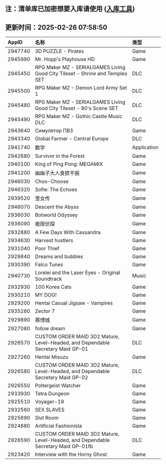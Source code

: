 ## 注：清单库已加密想要入库请使用 ([入库工具](https://github.com/BlankTMing/ManifestAutoUpdate/releases))

## 更新时间：2025-02-26 07:58:50
| AppID | 名称 | 类型  |
| :-------------------- | :----------------------------- | :----------- |
| 2947740 | 3D PUZZLE - Pirates| Game |
| 2945990 | Mr. Hopp's Playhouse HD| Game |
| 2945450 | RPG Maker MZ - SERIALGAMES Living Good City Tileset - Shrine and Temples SET| DLC |
| 2945500 | RPG Maker MZ - Demon Lord Army Set 1| DLC |
| 2945480 | RPG Maker MZ - SERIALGAMES Living Good City Tileset - 80's Scene SET| DLC |
| 2945490 | RPG Maker MZ - Gothic Castle Music DLC| DLC |
| 2943640 | Симулятор ПВЗ| Game |
| 2943340 | Global Farmer - Central Europe| DLC |
| 2941740 | 数学| Application |
| 2942680 | Survivor in the Forest| Game |
| 2940100 | King of Ping Pong: MEGAMIX| Game |
| 2941200 | 幽幽子大人食欲不振| Game |
| 2946030 | Choo-Choose| Game |
| 2946320 | Sofie: The Echoes| Game |
| 2939520 | 雪女传| Game |
| 2946070 | Descent the Abyss| Game |
| 2936030 | Botworld Odyssey| Game |
| 2936090 | 极限侦探| Game |
| 2932880 | A Few Days With Cassandra| Game |
| 2934630 | Harvest hustlers| Game |
| 2931040 | Poor Thief| Game |
| 2929840 | Dreams and bubbles| Game |
| 2930390 | Falco Tunes| Game |
| 2940730 | Lorelei and the Laser Eyes - Original Soundtrack| Music |
| 2932930 | 100 Korea Cats| Game |
| 2930210 | MY DOG!| Game |
| 2929200 | Hentai Casual Jigsaw - Vampires| Game |
| 2935280 | Zector 7| Game |
| 2929890 | 赛博城| Game |
| 2927080 | follow dream| Game |
| 2926570 | CUSTOM ORDER MAID 3D2 Mature, Level-Headed, and Dependable Secretary Maid GP-01| DLC |
| 2927260 | Hentai Misuzu| Game |
| 2926580 | CUSTOM ORDER MAID 3D2 Mature, Level-Headed, and Dependable Secretary Maid GP-02| DLC |
| 2926550 | Poltergeist Watcher| Game |
| 2933930 | Tetra Dungeon| Game |
| 2925510 | Voyager-19| Game |
| 2932560 | SEX SLAVES| Game |
| 2925690 | Slut Room| Game |
| 2924880 | Artificial Fashionista| Game |
| 2926590 | CUSTOM ORDER MAID 3D2 Mature, Level-Headed, and Dependable Secretary Maid GP-01fb| DLC |
| 2923420 | Interview with the Horny Ghost| Game |
